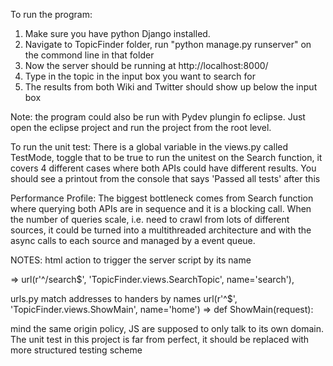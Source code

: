 To run the program:
   1. Make sure you have python Django installed.
   2. Navigate to TopicFinder folder, run "python manage.py runserver" on the commond line in that folder
   3. Now the server should be running at http://localhost:8000/
   4. Type in the topic in the input box you want to search for
   5. The results from both Wiki and Twitter should show up below the input box

Note: the program could also be run with Pydev plungin fo eclipse. Just open the eclipse project and run the project from the root level.

To run the unit test:
	There is a global variable in the views.py called TestMode, toggle that to be true to run the 
	unitest on the Search function, it covers 4 different cases where both APIs could have different
	results. You should see a printout from the console that says 'Passed all tests' after this
	
Performance Profile:
    The biggest bottleneck comes from Search function where querying both APIs are in sequence and it
	is a blocking call. When the number of queries scale, i.e. need to crawl from lots of different
	sources, it could be turned into a multithreaded architecture and with the async calls
	to each source and managed by a event queue.
	
	
NOTES: html action to trigger the server script by its name
<form id = "searchForm" method="GET" action="{% url 'search' %}">
	=> url(r'^/search$', 'TopicFinder.views.SearchTopic', name='search'),
	
urls.py match addresses to handers by names
url(r'^$', 'TopicFinder.views.ShowMain', name='home') => def ShowMain(request):

mind the same origin policy, JS are supposed to only talk to its own domain.
The unit test in this project is far from perfect, it should be replaced with more structured testing scheme
